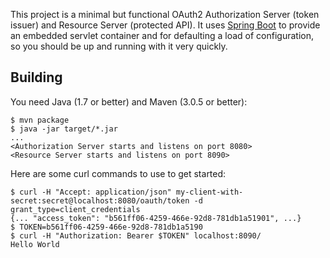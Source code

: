This project is a minimal but functional OAuth2 Authorization Server
(token issuer) and Resource Server (protected API). It uses
[Spring Boot](https://github.com/spring-projects/spring-boot) to
provide an embedded servlet container and for defaulting a load of
configuration, so you should be up and running with it very
quickly.

## Building

You need Java (1.7 or better) and Maven (3.0.5 or better):

```
$ mvn package
$ java -jar target/*.jar
...
<Authorization Server starts and listens on port 8080>
<Resource Server starts and listens on port 8090>
```

Here are some curl commands to use to get started:

```
$ curl -H "Accept: application/json" my-client-with-secret:secret@localhost:8080/oauth/token -d grant_type=client_credentials
{... "access_token": "b561ff06-4259-466e-92d8-781db1a51901", ...}
$ TOKEN=b561ff06-4259-466e-92d8-781db1a5190
$ curl -H "Authorization: Bearer $TOKEN" localhost:8090/
Hello World
```
